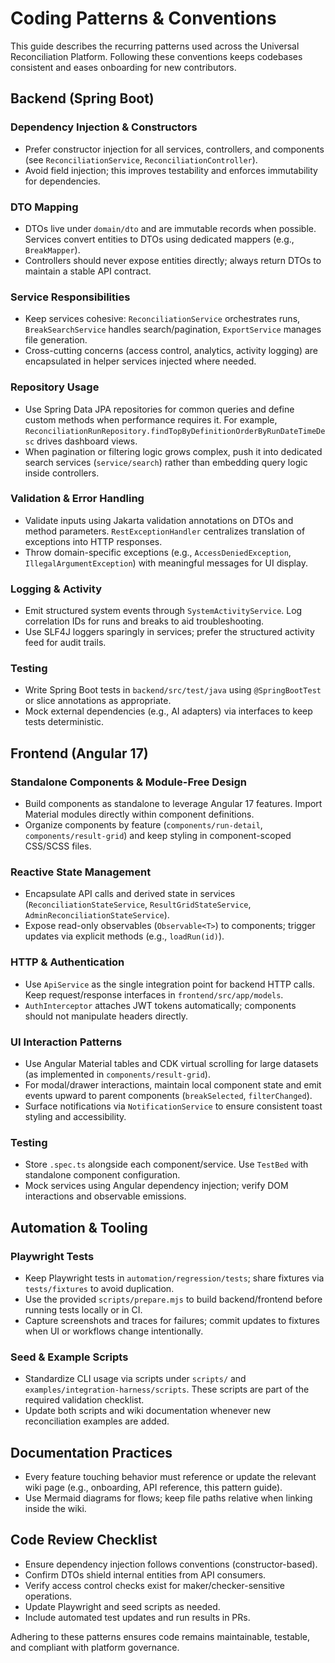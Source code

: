 # Coding Patterns & Conventions

This guide describes the recurring patterns used across the Universal Reconciliation Platform. Following these conventions keeps codebases consistent and eases onboarding for new contributors.

## Backend (Spring Boot)

### Dependency Injection & Constructors
- Prefer constructor injection for all services, controllers, and components (see `ReconciliationService`, `ReconciliationController`).
- Avoid field injection; this improves testability and enforces immutability for dependencies.

### DTO Mapping
- DTOs live under `domain/dto` and are immutable records when possible. Services convert entities to DTOs using dedicated mappers (e.g., `BreakMapper`).
- Controllers should never expose entities directly; always return DTOs to maintain a stable API contract.

### Service Responsibilities
- Keep services cohesive: `ReconciliationService` orchestrates runs, `BreakSearchService` handles search/pagination, `ExportService` manages file generation.
- Cross-cutting concerns (access control, analytics, activity logging) are encapsulated in helper services injected where needed.

### Repository Usage
- Use Spring Data JPA repositories for common queries and define custom methods when performance requires it. For example, `ReconciliationRunRepository.findTopByDefinitionOrderByRunDateTimeDesc` drives dashboard views.
- When pagination or filtering logic grows complex, push it into dedicated search services (`service/search`) rather than embedding query logic inside controllers.

### Validation & Error Handling
- Validate inputs using Jakarta validation annotations on DTOs and method parameters. `RestExceptionHandler` centralizes translation of exceptions into HTTP responses.
- Throw domain-specific exceptions (e.g., `AccessDeniedException`, `IllegalArgumentException`) with meaningful messages for UI display.

### Logging & Activity
- Emit structured system events through `SystemActivityService`. Log correlation IDs for runs and breaks to aid troubleshooting.
- Use SLF4J loggers sparingly in services; prefer the structured activity feed for audit trails.

### Testing
- Write Spring Boot tests in `backend/src/test/java` using `@SpringBootTest` or slice annotations as appropriate.
- Mock external dependencies (e.g., AI adapters) via interfaces to keep tests deterministic.

## Frontend (Angular 17)

### Standalone Components & Module-Free Design
- Build components as standalone to leverage Angular 17 features. Import Material modules directly within component definitions.
- Organize components by feature (`components/run-detail`, `components/result-grid`) and keep styling in component-scoped CSS/SCSS files.

### Reactive State Management
- Encapsulate API calls and derived state in services (`ReconciliationStateService`, `ResultGridStateService`, `AdminReconciliationStateService`).
- Expose read-only observables (`Observable<T>`) to components; trigger updates via explicit methods (e.g., `loadRun(id)`).

### HTTP & Authentication
- Use `ApiService` as the single integration point for backend HTTP calls. Keep request/response interfaces in `frontend/src/app/models`.
- `AuthInterceptor` attaches JWT tokens automatically; components should not manipulate headers directly.

### UI Interaction Patterns
- Use Angular Material tables and CDK virtual scrolling for large datasets (as implemented in `components/result-grid`).
- For modal/drawer interactions, maintain local component state and emit events upward to parent components (`breakSelected`, `filterChanged`).
- Surface notifications via `NotificationService` to ensure consistent toast styling and accessibility.

### Testing
- Store `.spec.ts` alongside each component/service. Use `TestBed` with standalone component configuration.
- Mock services using Angular dependency injection; verify DOM interactions and observable emissions.

## Automation & Tooling

### Playwright Tests
- Keep Playwright tests in `automation/regression/tests`; share fixtures via `tests/fixtures` to avoid duplication.
- Use the provided `scripts/prepare.mjs` to build backend/frontend before running tests locally or in CI.
- Capture screenshots and traces for failures; commit updates to fixtures when UI or workflows change intentionally.

### Seed & Example Scripts
- Standardize CLI usage via scripts under `scripts/` and `examples/integration-harness/scripts`. These scripts are part of the required validation checklist.
- Update both scripts and wiki documentation whenever new reconciliation examples are added.

## Documentation Practices
- Every feature touching behavior must reference or update the relevant wiki page (e.g., onboarding, API reference, this pattern guide).
- Use Mermaid diagrams for flows; keep file paths relative when linking inside the wiki.

## Code Review Checklist
- Ensure dependency injection follows conventions (constructor-based).
- Confirm DTOs shield internal entities from API consumers.
- Verify access control checks exist for maker/checker-sensitive operations.
- Update Playwright and seed scripts as needed.
- Include automated test updates and run results in PRs.

Adhering to these patterns ensures code remains maintainable, testable, and compliant with platform governance.
